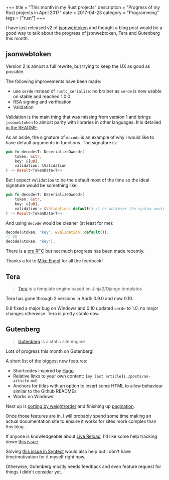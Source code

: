 +++
title = "This month in my Rust projects"
description = "Progress of my Rust projects in April 2017"
date = 2017-04-23
category = "Programming"
tags = ["rust"]
+++

I have just released v2 of [jsonwebtoken](https://github.com/Keats/jsonwebtoken) and
thought a blog post would be a good way to talk about the progress of jsonwebtoken, Tera and Gutenberg this month.

## jsonwebtoken
Version 2 is almost a full rewrite, but trying to keep the UX as good as possible.

The following improvements have been made:

- use `serde` instead of `rustc_serialize`: no brainer as `serde` is now usable on stable and reached 1.0.0
- RSA signing and verification
- Validation

Validation is the main thing that was missing from version 1 and brings `jsonwebtoken` to almost parity with libraries
in other languages. It is detailed [in the README](https://github.com/Keats/jsonwebtoken#validation).

As an aside, the signature of `decode` is an example of why I would like to have default arguments in functions.
The signature is:

```rust
pub fn decode<T: DeserializeOwned>(
    token: &str,
    key: &[u8],
    validation: &Validation
) -> Result<TokenData<T>>
```
But I expect `Validation` to be the default most of the time so the ideal signature would be something like:

```rust
pub fn decode<T: DeserializeOwned>(
    token: &str,
    key: &[u8],
    validation = &Validation::default() // or whatever the syntax would be
) -> Result<TokenData<T>>
```

And using `decode` would be cleaner (at least for me):

```rust
decode(&token, "key", &Validation::default());
// VS
decode(&token, "key");
```

There is a [pre RFC](https://internals.rust-lang.org/t/pre-rfc-named-arguments/3831/234) but not much progress has
been made recently.

Thanks a lot to [Mike Engel](https://github.com/mike-engel) for all the feedback!

## Tera

> [Tera](https://github.com/Keats/tera) is a template engine based on Jinja2/Django templates

Tera has gone through 2 versions in April: 0.9.0 and now 0.10.

0.9 fixed a major bug on Windows and 0.10 updated `serde` to 1.0, no major changes otherwise: Tera is pretty stable now.

## Gutenberg

> [Gutenberg](https://github.com/Keats/gutenberg) is a static site engine

Lots of progress this month on Gutenberg!

A short list of the biggest new features:

- Shortcodes inspired by [Hugo](https://gohugo.io/extras/shortcodes/)
- Relative links to your own content: `[my last article](./posts/an-article.md)`
- Anchors for titles with an option to insert some HTML to allow behaviour similar to the Github READMEs
- Works on Windows!

Next up is [sorting by weight/order](https://github.com/Keats/gutenberg/issues/14) and finishing up
[pagination](https://github.com/Keats/gutenberg/issues/7).

Once those features are in, I will probably spend some time making an actual documentation site to ensure it works for sites
more complex than this blog.

If anyone is knowledgeable about [Live Reload](http://livereload.com/), I'd like some help tracking down [this issue](https://github.com/Keats/gutenberg/issues/10).

Solving [this issue in Syntect](https://github.com/trishume/syntect/issues/20) would also help but I don't have time/motivation for it myself right now.

Otherwise, Gutenberg mostly needs feedback and even feature request for things I didn't consider yet.


